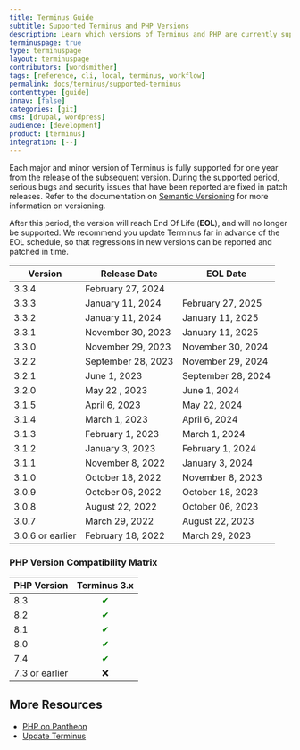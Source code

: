 ```yaml
---
title: Terminus Guide
subtitle: Supported Terminus and PHP Versions
description: Learn which versions of Terminus and PHP are currently supported.
terminuspage: true
type: terminuspage
layout: terminuspage
contributors: [wordsmither]
tags: [reference, cli, local, terminus, workflow]
permalink: docs/terminus/supported-terminus
contenttype: [guide]
innav: [false]
categories: [git]
cms: [drupal, wordpress]
audience: [development]
product: [terminus]
integration: [--]
---
```


Each major and minor version of Terminus is fully supported for one year from the release of the subsequent version. During the supported period, serious bugs and security issues that have been reported are fixed in patch releases. Refer to the documentation on [Semantic Versioning](https://semver.org/) for more information on versioning.

After this period, the version will reach End Of Life (**EOL**), and will no longer be supported. We recommend you update Terminus far in advance of the EOL schedule, so that regressions in new versions can be reported and patched in time.

| Version          | Release Date       | EOL Date           |
|------------------|--------------------|--------------------|
| 3.3.4            | February 27, 2024  |                    |
| 3.3.3            | January 11, 2024   | February 27, 2025  |
| 3.3.2            | January 11, 2024   | January 11, 2025   |
| 3.3.1            | November 30, 2023  | January 11, 2025   |
| 3.3.0            | November 29, 2023  | November 30, 2024  |
| 3.2.2            | September 28, 2023 | November 29, 2024  |
| 3.2.1            | June 1, 2023       | September 28, 2024 |
| 3.2.0            | May 22 , 2023      | June 1, 2024       |
| 3.1.5            | April 6, 2023      | May 22, 2024       |
| 3.1.4            | March 1, 2023      | April 6, 2024      |
| 3.1.3            | February 1, 2023   | March 1, 2024      |
| 3.1.2            | January 3, 2023    | February 1, 2024   |
| 3.1.1            | November 8, 2022   | January 3, 2024    |
| 3.1.0            | October 18, 2022   | November 8, 2023   |
| 3.0.9            | October 06, 2022   | October 18, 2023   |
| 3.0.8            | August 22, 2022    | October 06, 2023   |
| 3.0.7            | March 29, 2022     | August 22, 2023    |
| 3.0.6 or earlier | February 18, 2022  | March 29, 2023     |

### PHP Version Compatibility Matrix

| PHP Version | Terminus 3.x |
| ---------- | :-----------: |
| 8.3 | <span style="color:green">✔</span>         |
| 8.2 | <span style="color:green">✔</span>         |
| 8.1 | <span style="color:green">✔</span>         |
| 8.0 | <span style="color:green">✔</span>        |
| 7.4 | <span style="color:green">✔</span>         |
| 7.3 or earlier | ❌          |

## More Resources

- [PHP on Pantheon](/guides/php)
- [Update Terminus](/terminus/updates)
